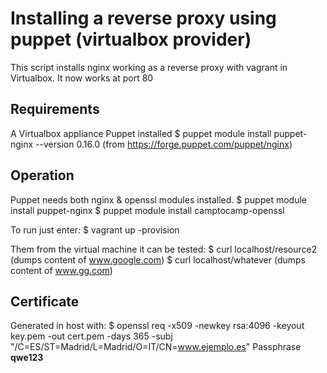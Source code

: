 # Installing a reverse proxy using puppet (virtualbox provider)
This script installs nginx working as a reverse proxy with vagrant in Virtualbox.
It now works at port 80

## Requirements
A Virtualbox appliance
Puppet installed
$ puppet module install puppet-nginx --version 0.16.0 (from https://forge.puppet.com/puppet/nginx)

## Operation
Puppet needs both nginx & openssl modules installed.
$ puppet module install puppet-nginx
$ puppet module install camptocamp-openssl

To run just enter:
$ vagrant up -provision

Them from the virtual machine it can be tested:
$ curl localhost/resource2 (dumps content of www.google.com) 
$ curl localhost/whatever  (dumps content of www.gg.com) 

## Certificate
Generated in host with:
$ openssl req -x509 -newkey rsa:4096 -keyout key.pem -out cert.pem -days 365 -subj "/C=ES/ST=Madrid/L=Madrid/O=IT/CN=www.ejemplo.es"
Passphrase **qwe123**

